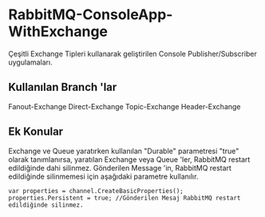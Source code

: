# RabbitMQ-ConsoleApp-WithExchange
Çeşitli Exchange Tipleri kullanarak geliştirilen Console Publisher/Subscriber uygulamaları.

## Kullanılan Branch 'lar
Fanout-Exchange 
Direct-Exchange 
Topic-Exchange 
Header-Exchange 

## Ek Konular
Exchange ve Queue yaratırken kullanılan "Durable" parametresi "true" olarak tanımlanırsa, yaratılan Exchange veya Queue 'ler, RabbitMQ restart edildiğinde dahi silinmez.
Gönderilen Message 'in, RabbitMQ restart edildiğinde silinmemesi için aşağıdaki parametre kullanılır.

```
var properties = channel.CreateBasicProperties();
properties.Persistent = true; //Gönderilen Mesaj RabbitMQ restart edildiğinde silinmez.
```



